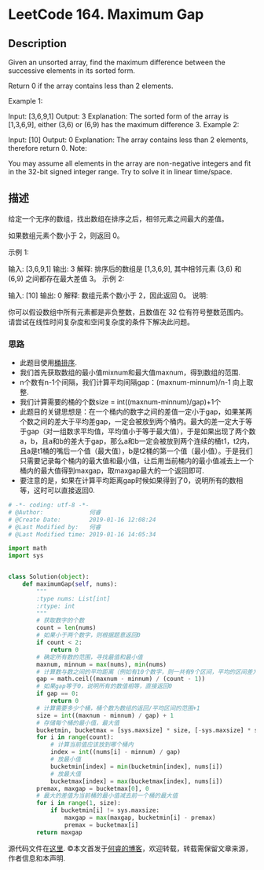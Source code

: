 # LeetCode 164. Maximum Gap

## Description

Given an unsorted array, find the maximum difference between the successive elements in its sorted form.

Return 0 if the array contains less than 2 elements.

Example 1:

Input: [3,6,9,1]
Output: 3
Explanation: The sorted form of the array is [1,3,6,9], either
             (3,6) or (6,9) has the maximum difference 3.
Example 2:

Input: [10]
Output: 0
Explanation: The array contains less than 2 elements, therefore return 0.
Note:

You may assume all elements in the array are non-negative integers and fit in the 32-bit signed integer range.
Try to solve it in linear time/space.

## 描述

给定一个无序的数组，找出数组在排序之后，相邻元素之间最大的差值。

如果数组元素个数小于 2，则返回 0。

示例 1:

输入: [3,6,9,1]
输出: 3
解释: 排序后的数组是 [1,3,6,9], 其中相邻元素 (3,6) 和 (6,9) 之间都存在最大差值 3。
示例 2:

输入: [10]
输出: 0
解释: 数组元素个数小于 2，因此返回 0。
说明:

你可以假设数组中所有元素都是非负整数，且数值在 32 位有符号整数范围内。
请尝试在线性时间复杂度和空间复杂度的条件下解决此问题。

### 思路

* 此题目使用[桶排序](https://zh.wikipedia.org/zh-hans/%E6%A1%B6%E6%8E%92%E5%BA%8F).
* 我们首先获取数组的最小值mixnum和最大值maxnum，得到数组的范围.
* n个数有n-1个间隔，我们计算平均间隔gap：(maxnum-minnum)/n-1 向上取整.
* 我们计算需要的桶的个数size = int((maxnum-minnum)/gap)+1个
* 此题目的关键思想是：在一个桶内的数字之间的差值一定小于gap，如果某两个数之间的差大于平均差gap，一定会被放到两个桶内。最大的差一定大于等于gap（对一组数求平均值，平均值小于等于最大值），于是如果出现了两个数a，b，且a和b的差大于gap，那么a和b一定会被放到两个连续的桶t1，t2内，且a是t1桶的嘴后一个值（最大值），b是t2桶的第一个值（最小值）。于是我们只需要记录每个桶内的最大值和最小值，让后用当前桶内的最小值减去上一个桶内的最大值得到maxgap，取maxgap最大的一个返回即可.
* 要注意的是，如果在计算平均距离gap时候如果得到了0，说明所有的数相等，这时可以直接返回0.

```python
# -*- coding: utf-8 -*-
# @Author:             何睿
# @Create Date:        2019-01-16 12:08:24
# @Last Modified by:   何睿
# @Last Modified time: 2019-01-16 14:05:34

import math
import sys


class Solution(object):
    def maximumGap(self, nums):
        """
        :type nums: List[int]
        :rtype: int
        """
        # 获取数字的个数
        count = len(nums)
        # 如果小于两个数字，则根据题意返回0
        if count < 2:
            return 0
        # 确定所有数的范围，寻找最值和最小值
        maxnum, minnum = max(nums), min(nums)
        # 计算数与数之间的平均距离（例如有10个数字，则一共有9个区间，平均的区间差为（最大值-最小值/9）向上取整）
        gap = math.ceil((maxnum - minnum) / (count - 1))
        # 如果gap等于0，说明所有的数值相等，直接返回0
        if gap == 0:
            return 0
        # 计算需要多少个桶，桶个数为数组的返回/平均区间的范围+1
        size = int((maxnum - minnum) / gap) + 1
        # 存储每个桶的最小值，最大值
        bucketmin, bucketmax = [sys.maxsize] * size, [-sys.maxsize] * size
        for i in range(count):
            # 计算当前值应该放到哪个桶内
            index = int((nums[i] - minnum) / gap)
            # 放最小值
            bucketmin[index] = min(bucketmin[index], nums[i])
            # 放最大值
            bucketmax[index] = max(bucketmax[index], nums[i])
        premax, maxgap = bucketmax[0], 0
        # 最大的差值为当前桶的最小值减去前一个桶的最大值
        for i in range(1, size):
            if bucketmin[i] != sys.maxsize:
                maxgap = max(maxgap, bucketmin[i] - premax)
                premax = bucketmax[i]
        return maxgap
```

源代码文件在[这里](https://github.com/ruicore/Algorithm/blob/master/Leetcode/2019-01-16-164-Maximum-Gap.py).
©本文首发于[何睿的博客](https://www.ruicore.cn/leetcode-164-maximum-gap/)，欢迎转载，转载需保留文章来源，作者信息和本声明.
